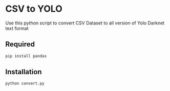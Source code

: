 # CSV to YOLO
Use this python script to convert CSV Dataset to all version of Yolo Darknet text format

## Required
```bash
pip install pandas
```
## Installation
```bash
python convert.py
```
